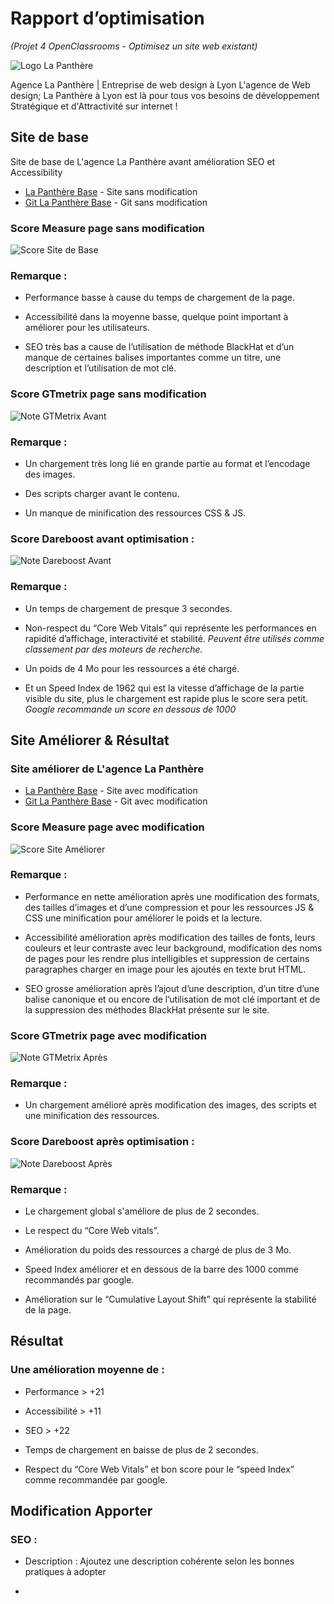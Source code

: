 # Rapport d’optimisation
_(Projet 4 OpenClassrooms - Optimisez un site web existant)_

![Logo La Panthère](https://i.imgur.com/0JlBwl3.png)

Agence La Panthère | Entreprise de web design à Lyon
L'agence de Web design; La Panthère à Lyon est là pour tous vos besoins de développement Stratégique et d'Attractivité sur internet !

## Site de base

Site de base de L'agence La Panthère avant amélioration SEO et Accessibility
* [La Panthère Base](https://vincent-sniteur.github.io/P4-base/) - Site sans modification
* [Git La Panthère Base](https://github.com/Vincent-Sniteur/P4-base) - Git sans modification

### Score Measure page sans modification

![Score Site de Base](https://i.imgur.com/tWvLg3E.png)
### Remarque : 
* Performance basse à cause du temps de chargement de la page.

* Accessibilité dans la moyenne basse, quelque point important à améliorer pour les utilisateurs.

* SEO très bas a cause de l’utilisation de méthode BlackHat et d’un manque de certaines balises importantes comme un titre, une description et l’utilisation de mot clé.

### Score GTmetrix page sans modification

![Note GTMetrix Avant](https://i.imgur.com/294RDDP.png)
### Remarque : 
* Un chargement très long lié en grande partie au format et l’encodage des images.

* Des scripts charger avant le contenu.

* Un manque de minification des ressources CSS & JS.

### Score Dareboost avant optimisation :

![Note Dareboost Avant](https://i.imgur.com/qj496ml.png)
### Remarque : 
* Un temps de chargement de presque 3 secondes.

* Non-respect du “Core Web Vitals” qui représente les performances en rapidité d’affichage, interactivité et stabilité.
_Peuvent être utilisés comme classement par des moteurs de recherche._

* Un poids de 4 Mo pour les ressources a été chargé.

* Et un Speed Index de 1962 qui est la vitesse d’affichage de la partie visible du site, plus le chargement est rapide plus le score sera petit. 
_Google recommande un score en dessous de 1000_







## Site Améliorer & Résultat

### Site améliorer de L'agence La Panthère
* [La Panthère Base](https://vincent-sniteur.github.io/P4-base/) - Site avec modification
* [Git La Panthère Base](https://github.com/Vincent-Sniteur/P4-base) - Git avec modification

### Score Measure page avec modification

![Score Site Améliorer](https://i.imgur.com/Arhs5cD.png)

### Remarque : 
* Performance en nette amélioration après une modification des formats, des tailles d’images et d’une compression et pour les ressources JS & CSS une minification pour améliorer le poids et la lecture.


* Accessibilité amélioration après modification des tailles de fonts, leurs couleurs et leur contraste avec leur background, modification des noms de pages pour les rendre plus intelligibles et suppression de certains paragraphes charger en image pour les ajoutés en texte brut HTML.


* SEO grosse amélioration après l’ajout d’une description, d’un titre d’une balise canonique et ou encore de l’utilisation de mot clé important et de la suppression des méthodes BlackHat présente sur le site.



### Score GTmetrix page avec modification

![Note GTMetrix Après](https://i.imgur.com/IW8UZ99.png)
### Remarque : 
* Un chargement amélioré après modification des images, des scripts et une minification des ressources.

### Score Dareboost après optimisation :

![Note Dareboost Après](https://i.imgur.com/UrROgws.png)
### Remarque : 
* Le chargement global s'améliore de plus de 2 secondes.

* Le respect du “Core Web vitals”.

* Amélioration du poids des ressources a chargé de plus de 3 Mo.

* Speed Index améliorer et en dessous de la barre des 1000 comme recommandés par google.

* Amélioration sur le “Cumulative Layout Shift” qui représente la stabilité de la page.




## Résultat

### Une amélioration moyenne de : 

* Performance > +21

* Accessibilité > +11

* SEO > +22

* Temps de chargement en baisse de plus de 2 secondes.

* Respect du “Core Web Vitals” et bon score pour le “speed Index” comme recommandée par google.



## Modification Apporter

### SEO :
* <Meta> Description : Ajoutez une description cohérente selon les
bonnes pratiques à adopter

* <title> : Ajout d'un titre simple et accrocheur avec des mots-clés et le
nom de marque pour donner envie au consommateur de cliquer.

* Suppression des liens du footer. ( Black-Hat )

* Suppression des keywords cachés. ( Black-Hat )

* Ajout d’une <meta> “robots” pour dire au robot google que le site doit être indexé et follow.

* Ajout d’un fichier Robots.txt pour indiquer au robot google les liens à explorer ou non.

* Ajout d’un fichier SiteMap.txt pour lister les liens à lire et faciliter le crawling du site.

* Ajout d’une balise canonique pour permettre d’éviter des problèmes de contenus dupliqués et d'avoir une sorte d'URL préférée.

* Spécification de la langue “FR” sur les pages pour un meilleur référencement local.

* Ajout d’une <meta> OpenGraph et TwitterCard pour les réseaux sociaux.

* Ajout d’un suivi google analytics pour permettre d'avoir un outil de visualisation sur les stats.


### Accessibility :
* Remplacement des textes en image par de vrais paragraphes directement dans le code HTML de la page.

* Modification du nom des pages pour les rendre intelligibles.

* Modification de la taille des textes en 16 Pixels.

* Modification des couleurs du site pour un meilleur contraste.

* Ajout de zone placeholder dans le formulaire de contact.

* Amélioration de la responsivité pour la version mobile.

* Ajout de texte “descriptif” pour certaines images ou lien pour faciliter la compréhension.

* Ajout et vérification des attributs alt pour chaque image.

### Performance :
* Modification des images dans un format adapté. ( WEBP)

* Compression des images et modification des tailles.

* Retardement des scripts non obligatoires à l'affichage pour assurer un chargement de la page rapide.

* Ajout d'un temps de chargement lent sur les images pour faciliter le chargement du site.


## Logiciel / Site utilisé

* [Measure](https://web.dev/measure/)
* [PageSpeed Insights](https://pagespeed.web.dev/)
* [GTMetrix](https://gtmetrix.com/)
* [Dareboost](https://www.dareboost.com/fr)

## Auteurs

* **Vincent ~ Sniteur** _alias_ [@Vincent-Sniteur](https://github.com/Vincent-Sniteur)
Started : 20/04/2022
Finished : 04/05/2022